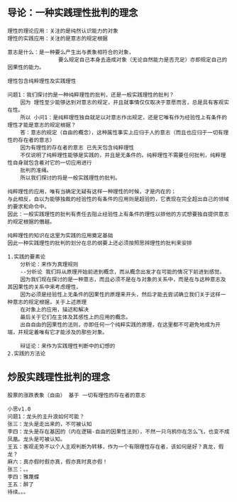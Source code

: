 ## 导论：一种实践理性批判的理念

	理性的理论应用：关注的是纯然认识能力的对象
	理性的实践应用：关注的是意志的规定根据
	
	意志是什么：是一种要么产生出与表象相符合的对象，
				    要么规定自己本身去造成对象（无论自然能力是否充足）亦即规定自己的因果性的能力。
	
	理性包含纯粹理性及实践理性
	
	问题1：我们探讨的是一种纯粹理性的批判，还是一般实践理性的批判？
		因为 理性至少能够达到对意志的规定，并且就事情仅仅取决于意愿而言，总是具有客观实在性。
		所以 小问1：是纯粹理性独自就足以对意志作出规定，还是它唯有作为经验性上有条件的理性才能是意志的规定根据？
		答：意志的规定（自由的概念），这种属性事实上应归于人的意志（而且也应归于一切有理性的存在者的意志）
		因为有理性的存在者的意志 已先天包含纯粹理性
		不仅说明了纯粹理性能够是实践的，并且是无条件的。纯粹理性不需要任何批判，纯粹理性自身就包含着对它的一切应用进行
		批判的准绳。
		所以我们探讨的将是一般实践理性的批判。
	
	纯粹理性的应用，唯有当确定无疑有这样一种理性的时候，才是内在的；
	与此相反，自以为能够独裁的经验性的有条件的应用则是超验的，它表现在完全超出自己的领域的要求和命令中。
	因此：一般实践理性的批判有责任去阻止经验性上有条件的理性以排他的方式想要独自提供意志的规定根据的僭越。
	
	纯粹理性的知识在这里为实践的应用奠定基础
	因此一种实践理性的批判的划分在总的纲要上还必须按照思辨理性的批判来安排
	
	1.实践的要素论
		分析论：来作为真理规则
		--分析论 我们将从原理开始前进到概念，而从概念出发才在可能的情况下前进到感觉。
		因为我们现在探讨的是一种意志，而且必须不是在与对象的关系中，而是在与这种意志及其因果性的关系中来考虑理性，
		因为必须是经验性上无条件的因果性的原理来开头，然后才能去尝试确立我们关于这样一种意志的规定根据，关于上述原理
		在对象上的应用，描述和解决
		最后关于它们在主体及其感性上的应用的概念。
		出自自由的因果性的法则，亦即任何一个纯粹实践的原理，在这里都不可避免地成为开端，并规定着唯有它才能涉及的那些对象。
		
		辩证论：来作为实践理性判断中的幻想的
	2.实践的方法论


## 炒股实践理性批判的理念
	股票的涨跌表象（自由） 基于 一切有理性的存在者的意志
	
	小思v1.0
	问题1：龙头的主升浪如何可能？
	张三：龙头是走出来的，不可被认知
	李四：龙头是存在基因的（内在逻辑-自由的因果性法则），不然一只乌鸦你在怎么飞，也变不成凤凰。龙头是可被认知。
	王五：客观走势不以个人主观判断为转移，作为一个有限理性存在者，该如何是好？真龙，假龙？
	麻六：真亦假时假亦真，假亦真时真亦假！
	张三：。。
	李四：雅蔑蝶
	王五：醉了
	待续。。。